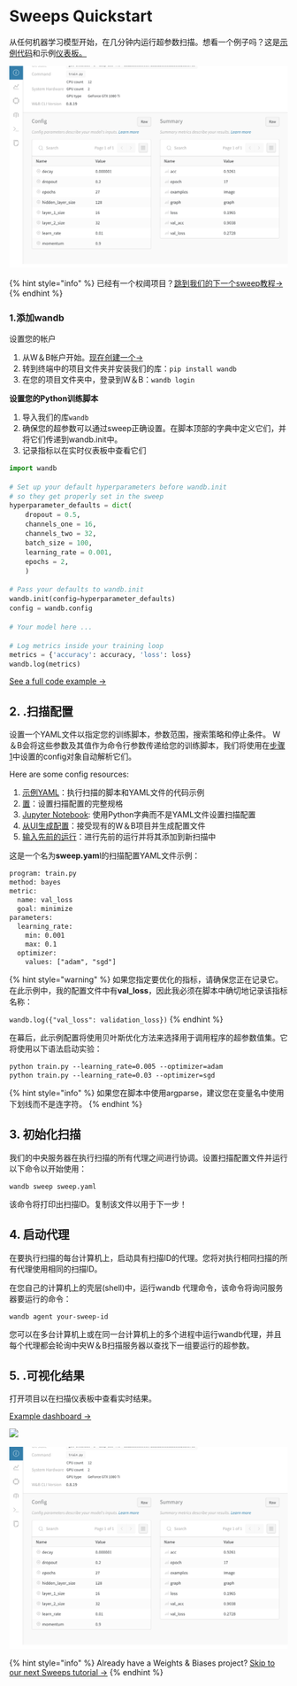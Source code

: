 # Sweeps Quickstart

从任何机器学习模型开始，在几分钟内运行超参数扫描。想看一个例子吗？这是[示例代码](https://github.com/wandb/examples/tree/master/examples/pytorch/pytorch-cnn-fashion)和示例[仪表板。](https://app.gitbook.com/@weights-and-biases/s/docs/~/drafts/-MKaPhwzNIegNuInaekR/sweeps-1/sweeps-quickstart)

![](../../.gitbook/assets/image%20%2847%29%20%282%29%20%283%29%20%283%29.png)

{% hint style="info" %}
已经有一个权阈项目？[跳到我们的下一个sweep教程→](https://app.gitbook.com/@weights-and-biases/s/docs/~/drafts/-MKaPhwzNIegNuInaekR/sweeps/add-to-existing)
{% endhint %}

### **1.添加wandb**

设置您的帐户

1. 从W＆B帐户开始。[现在创建一个→](https://wandb.ai)
2. 转到终端中的项目文件夹并安装我们的库：`pip install wandb`
3. 在您的项目文件夹中，登录到W＆B：`wandb login`

**设置您的Python训练脚本**

1. 导入我们的库`wandb`
2. 确保您的超参数可以通过sweep正确设置。在脚本顶部的字典中定义它们，并将它们传递到wandb.init中。
3. 记录指标以在实时仪表板中查看它们

```python
import wandb

# Set up your default hyperparameters before wandb.init
# so they get properly set in the sweep
hyperparameter_defaults = dict(
    dropout = 0.5,
    channels_one = 16,
    channels_two = 32,
    batch_size = 100,
    learning_rate = 0.001,
    epochs = 2,
    )

# Pass your defaults to wandb.init
wandb.init(config=hyperparameter_defaults)
config = wandb.config

# Your model here ...

# Log metrics inside your training loop
metrics = {'accuracy': accuracy, 'loss': loss}
wandb.log(metrics)
```

[See a full code example →](https://github.com/wandb/examples/tree/master/examples/pytorch/pytorch-cnn-fashion)

## 2. **.扫描配置**

设置一个YAML文件以指定您的训练脚本，参数范围，搜索策略和停止条件。 W＆B会将这些参数及其值作为命令行参数传递给您的训练脚本，我们将使用在[步骤1](https://app.gitbook.com/@weights-and-biases/s/docs/~/drafts/-MKaPhwzNIegNuInaekR/sweeps/quickstart#set-up-your-python-training-script)中设置的config对象自动解析它们。

Here are some config resources:

1. [ 示例YAML](https://github.com/wandb/examples/blob/master/examples/pytorch/pytorch-cnn-fashion/sweep-grid-hyperband.yaml)：执行扫描的脚本和YAML文件的代码示例
2. [置](https://app.gitbook.com/@weights-and-biases/s/docs/~/drafts/-MKaPhwzNIegNuInaekR/sweeps/configuration)：设置扫描配置的完整规格
3. [Jupyter Notebook](../../sweeps/python-api.md): 使用Python字典而不是YAML文件设置扫描配置
4. [从UI生成配置](https://app.gitbook.com/@weights-and-biases/s/docs/~/drafts/-MKaPhwzNIegNuInaekR/sweeps/add-to-existing)：接受现有的W＆B项目并生成配置文件
5. [输入先前的运行](https://docs.wandb.com/sweeps/add-to-existing#seed-a-new-sweep-with-existing-runs)：进行先前的运行并将其添加到新扫描中

这是一个名为**sweep.yam**l的扫描配置YAML文件示例：

```text
program: train.py
method: bayes
metric:
  name: val_loss
  goal: minimize
parameters:
  learning_rate:
    min: 0.001
    max: 0.1
  optimizer:
    values: ["adam", "sgd"]
```

{% hint style="warning" %}
如果您指定要优化的指标，请确保您正在记录它。在此示例中，我的配置文件中有**val\_loss**，因此我必须在脚本中确切地记录该指标名称：

`wandb.log({"val_loss": validation_loss})`
{% endhint %}

在幕后，此示例配置将使用贝叶斯优化方法来选择用于调用程序的超参数值集。它将使用以下语法启动实验：

```text
python train.py --learning_rate=0.005 --optimizer=adam
python train.py --learning_rate=0.03 --optimizer=sgd
```

{% hint style="info" %}
如果您在脚本中使用argparse，建议您在变量名中使用下划线而不是连字符。
{% endhint %}

## 3. **初始化扫描**

我们的中央服务器在执行扫描的所有代理之间进行协调。设置扫描配置文件并运行以下命令以开始使用：

```text
wandb sweep sweep.yaml
```

该命令将打印出扫描ID。复制该文件以用于下一步！

## 4. **启动代理**

在要执行扫描的每台计算机上，启动具有扫描ID的代理。您将对执行相同扫描的所有代理使用相同的扫描ID。

在您自己的计算机上的壳层\(shell\)中，运行wandb 代理命令，该命令将询问服务器要运行的命令：

```text
wandb agent your-sweep-id
```

您可以在多台计算机上或在同一台计算机上的多个进程中运行wandb代理，并且每个代理都会轮询中央W＆B扫描服务器以查找下一组要运行的超参数。

## 5. **.可视化结果**

打开项目以在扫描仪表板中查看实时结果。

[Example dashboard →](https://app.wandb.ai/carey/pytorch-cnn-fashion)

![](../../.gitbook/assets/image%20%2888%29%20%282%29.png)

![](../../.gitbook/assets/image%20%2847%29%20%282%29%20%283%29%20%283%29.png)

{% hint style="info" %}
Already have a Weights & Biases project? [Skip to our next Sweeps tutorial →](../../sweeps/add-to-existing.md)
{% endhint %}

